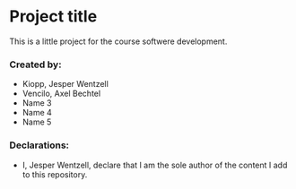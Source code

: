 # Project title
This is a little project for the course softwere development.

### Created by:
- Kiopp, Jesper Wentzell
- Vencilo, Axel Bechtel
- Name 3
- Name 4
- Name 5

### Declarations:
- I, Jesper Wentzell, declare that I am the sole author of the content I add to this repository.
